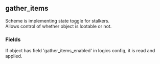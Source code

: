 ## gather_items

Scheme is implementing state toggle for stalkers. <br/>
Allows control of whether object is lootable or not.

### Fields

If object has field 'gather_items_enabled' in logics config, it is read and applied.

